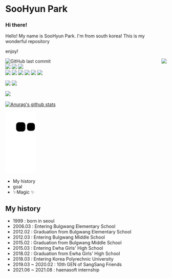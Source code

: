 <!--
**vivian0304/vivian0304** is a ✨ _special_ ✨ repository because its `README.md` (this file) appears on your GitHub profile.

Here are some ideas to get you started:

- 🔭 I’m currently working on ...
- 🌱 I’m currently learning ...
- 👯 I’m looking to collaborate on ...
- 🤔 I’m looking for help with ...
- 💬 Ask me about ...
- 📫 How to reach me: ...
- 😄 Pronouns: ...
- ⚡ Fun fact: ...
-->


# SooHyun Park
### Hi there!
Hello! My name is SooHyun Park. I'm from south korea!
This is my wonderful repository

enjoy!

<img align='right' src="http://mazassumnida.wtf/api/v2/generate_badge?boj=vivian0304">

![GitHub last commit](https://img.shields.io/github/last-commit/vivian0304/vivian0304.svg)<br/>
<img src="https://img.shields.io/badge/Java-orange?style=flat-square&logo=Java&logoColor=white"/></a>
<img src="https://img.shields.io/badge/AngularJs-red?style=flat-square&logo=Angular&logoColor=white"/></a>
<img src="https://img.shields.io/badge/JavaScript-F7DF1E?style=flat-square&logo=JavaScript&logoColor=white"/></a><br/>
<img src="https://img.shields.io/badge/jQuery-blue?style=flat-square&logo=jQuery&logoColor=white"/></a>
<img src="https://img.shields.io/badge/eclipse-purple?style=flat-square&logo=eclipse&logoColor=white"/></a>
<img src="https://img.shields.io/badge/Adobe Dreamweaver-FF61F6?style=flat-square&logo=Adobe Dreamweaver&logoColor=white"/></a>
<img src="https://img.shields.io/badge/spring-green?style=flat-square&logo=spring&logoColor=white"/></a>
<img src="https://img.shields.io/badge/Mysql-orange?style=flat-square&logo=Mysql&logoColor=white"/></a>
<img src="https://img.shields.io/badge/MariaDB-brown?style=flat-square&logo=MariaDB&logoColor=white"/></a>

<img src="https://img.shields.io/badge/Python-3766AB?style=flat-square&logo=Python&logoColor=white"/></a>
<img src="https://img.shields.io/badge/Jupyter-F37626?style=flat-square&logo=Jupyter&logoColor=white"/></a>

<img src="https://img.shields.io/badge/C-purple?style=flat-square&logo=c&logoColor=white"/></a>


[![Anurag's github stats](https://github-readme-stats.vercel.app/api?username=vivian0304)](https://github.com/anuraghazra/github-readme-stats)

![snake gif](https://github.com/vivian0304/vivian0304/blob/output/github-contribution-grid-snake.svg)



- My history
- goal
- ✨Magic ✨

## My history

- 1999 : born in seoul
- 2006.03 : Entering Bulgwang Elementary School
- 2012.02 : Graduation from Bulgwang Elementary School
- 2012.03 : Entering Bulgwang Middle School
- 2015.02 : Graduation from Bulgwang Middle School
- 2015.03 : Entering Ewha Girls' High School
- 2018.02 : Graduation from Ewha Girls' High School
- 2018.03 : Entering Korea Polyrechnic University
- 2019.03 ~ 2020.02 : 10th GEN of SangSang Friends
- 2021.06 ~ 2021.08 : haenasoft internship


